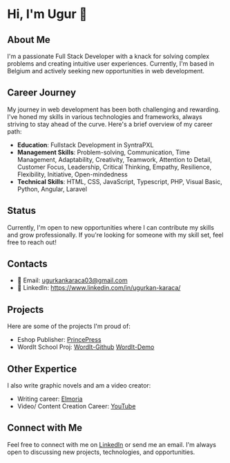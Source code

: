 # Hi, I'm Ugur 👋

## About Me

I'm a passionate Full Stack Developer with a knack for solving complex problems and creating intuitive user experiences. Currently, I'm based in Belgium and actively seeking new opportunities in web development.

## Career Journey

My journey in web development has been both challenging and rewarding. I've honed my skills in various technologies and frameworks, always striving to stay ahead of the curve. Here's a brief overview of my career path:

- **Education**: Fullstack Development in SyntraPXL
- **Management Skills**: Problem-solving, Communication, Time Management, Adaptability, Creativity, Teamwork, Attention to Detail, Customer Focus, Leadership, Critical Thinking, Empathy, Resilience, Flexibility, Initiative, Open-mindedness
- **Technical Skills**: HTML, CSS, JavaScript, Typescript, PHP, Visual Basic, Python, Angular, Laravel

## Status

Currently, I'm open to new opportunities where I can contribute my skills and grow professionally. If you're looking for someone with my skill set, feel free to reach out!

## Contacts

- 📧 Email: ugurkankaraca03@gmail.com
- 💼 LinkedIn: https://www.linkedin.com/in/ugurkan-karaca/

## Projects

Here are some of the projects I'm proud of:

- Eshop Publisher: [PrincePress](https://github.com/UgurUgurUgur/Prince-Press)
- WordIt School Proj: [WordIt-Github](https://github.com/UgurUgurUgur/WordIt) [WordIt-Demo](https://wordit-dictionary.netlify.app/)

## Other Expertice

I also write graphic novels and am a video creator:

- Writing career: [Elmoria](https://www.kickstarter.com/projects/pyjamaprince/elmoria-escape-for-freedom-light-novel-graphic-novel-v-1?ref=discovery_location)
- Video/ Content Creation Career: [YouTube](https://www.youtube.com/channel/UC8NS8JwRH2z44u5HJOUkJAw)

## Connect with Me

Feel free to connect with me on [LinkedIn](https://www.linkedin.com/in/ugurkan-karaca/) or send me an email. I'm always open to discussing new projects, technologies, and opportunities.

